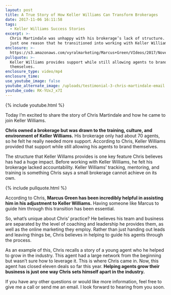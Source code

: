 ```yaml
---
layout: post
title: A True Story of How Keller Williams Can Transform Brokerages
date: 2017-11-06 16:11:58
tags:
  - Keller Williams Success Stories
excerpt: >-
  Chris Martindale was unhappy with his brokerage’s lack of structure. This was
  just one reason that he transitioned into working with Keller Williams.
enclosure: >-
  https://s3.amazonaws.com/vyralmarketing/Marcus+Green/VIdeos/2017/November/Northern+Utah+Real+Estate+Coaching-+A+True+Story+of+How+Keller+Williams+Can+Transform+Brokerages.mp4
pullquote: >-
  Keller Williams provides support while still allowing agents to brand
  themselves.
enclosure_type: video/mp4
enclosure_time:
use_youtube_image: false
youtube_alternate_image: /uploads/testimonial-3-chris-martindale-email.jpg
youtube_code: RK-YUxJ_x7I
---
```



{% include youtube.html %}

Today I’m excited to share the story of Chris Martindale and how he came to join Keller Williams.

**Chris owned a brokerage but was drawn to the training, culture, and environment of Keller Williams.** His brokerage only had about 70 agents, so he felt he really needed more support. According to Chris, Keller Williams provided that support while still allowing his agents to brand themselves.

The structure that Keller Willams provides is one key feature Chris believes has had a huge impact. Before working with Keller Williams, he felt his brokerage lacked accountability. Keller Williams’ tracking, mentoring, and training is something Chris says a small brokerage cannot achieve on its own.

{% include pullquote.html %}

According to Chris, **Marcus Green has been incredibly helpful in assisting him in his adjustment to Keller Williams.** Having someone like Marcus to guide him through this transition has been essential.

So, what’s unique about Chris’ practice? He believes his team and business are separated by the level of coaching and leadership he provides them, as well as the online marketing they employ. Rather than just handing out leads and leaving things be, Chris believes in helping to guide his agents through the process.

As an example of this, Chris recalls a story of a young agent who he helped to grow in the industry. This agent had a large network from the beginning but wasn’t sure how to leverage it. This is where Chris came in. Now, this agent has closed eleven deals so far this year. **Helping agents grow their business is just one way Chris sets himself apart in the industry.**

If you have any other questions or would like more information, feel free to give me a call or send me an email. I look forward to hearing from you soon.
